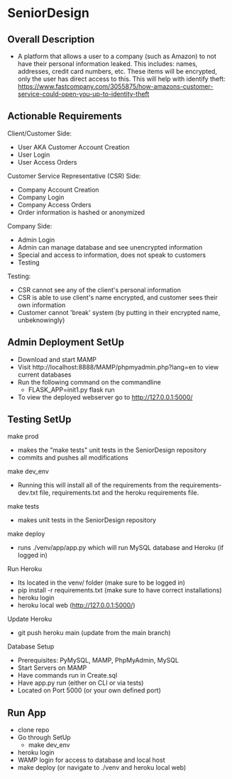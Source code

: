 # SeniorDesign

## Overall Description

  - A platform that allows a user to a company (such as Amazon) to not have their personal information leaked. This includes: names, addresses, credit card numbers, etc.
       These items will be encrypted, only the user has direct access to this.
       This will help with identify theft: https://www.fastcompany.com/3055875/how-amazons-customer-service-could-open-you-up-to-identity-theft

## Actionable Requirements

Client/Customer Side:
- User AKA Customer Account Creation
- User Login
- User Access Orders

Customer Service Representative (CSR) Side:
  - Company Account Creation
  - Company Login
  - Company Access Orders
  - Order information is hashed or anonymized
  
  Company Side:
  - Admin Login
  - Admin can manage database and see unencrypted information
  - Special and access to information, does not speak to customers
  - Testing
  
  Testing:
  - CSR cannot see any of the client's personal information
  - CSR is able to use client's name encrypted, and customer sees their own information
  - Customer cannot 'break' system (by putting in their encrypted name, unbeknowingly)

## Admin Deployment SetUp
- Download and start MAMP
- Visit http://localhost:8888/MAMP/phpmyadmin.php?lang=en to view current databases
- Run the following command on the commandline
  - FLASK_APP=init1.py flask run
- To view the deployed webserver go to http://127.0.0.1:5000/

## Testing SetUp 
make prod
  - makes the "make tests" unit tests in the SeniorDesign repository
  - commits and pushes all modifications

  make dev_env
  - Running this will install all of the requirements from the requirements-dev.txt file, requirements.txt and the heroku requirements file. 

  make tests 
  - makes unit tests in the SeniorDesign repository 

  make deploy
  - runs ./venv/app/app.py which will run MySQL database and Heroku (if logged in)

  Run Heroku 
  - Its located in the venv/ folder (make sure to be logged in)
  - pip install -r requirements.txt  (make sure to have correct installations)
  - heroku login 
  - heroku local web (http://127.0.0.1:5000/)

  Update Heroku 
  - git push heroku main (update from the main branch)

  Database Setup
  - Prerequisites: PyMySQL, MAMP, PhpMyAdmin, MySQL
  - Start Servers on MAMP
  - Have commands run in Create.sql
  - Have app.py run (either on CLI or via tests)
  - Located on Port 5000 (or your own defined port)

## Run App 
  - clone repo
  - Go through SetUp 
    - make dev_env
  - heroku login 
  - WAMP login for access to database and local host
  - make deploy (or navigate to ./venv and heroku local web)
